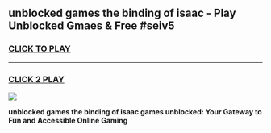 
## unblocked games the binding of isaac - Play Unblocked Gmaes & Free #seiv5
<h3>
<a href="https://news.freeplayer.one?title=unblocked_games_the_binding_of_isaac&ref=24F">CLICK TO PLAY</a></h3>
<hr>

<h3>
<a href="https://news.freeplayer.one?title=unblocked_games_the_binding_of_isaac&ref=24F">CLICK 2 PLAY</a>
  
</h3>

<a href="https://news.freeplayer.one?title=unblocked_games_the_binding_of_isaac&ref=24F/"><img src="https://clearcache.store/games.png"></a>


**unblocked games the binding of isaac games unblocked: Your Gateway to Fun and Accessible Online Gaming**
